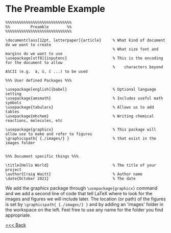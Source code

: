 # The Preamble Example

```
%%%%%%%%%%%%%%%%%%%%%%%%%%%%%
%%         Preamble        %%
%%%%%%%%%%%%%%%%%%%%%%%%%%%%%

\documentclass[12pt, letterpaper]{article}     % What kind of document do we want to create
                                               % What size font and margins do we want to use
\usepackage[utf8]{inputenc}                    % This is the encoding for the document to allow 
                                               %    characters beyond ASCII (e.g.  à, ü, č ...) to be used

%%% User defined Packages %%%

\usepackage[english]{babel}                    % Optional language setting
\usepackage{amsmath}                           % Includes useful math symbols
\usepackage{tabularx}                          % Allows us to add tables
\usepackage{mhchem}                            % Writing chemical reactions, molecules, etc

\usepackage{graphicx}                          % This package will allow use to make and refer to figures
\graphicspath{ {./images/} }                   % that exist in the images folder


%%% Document specific things %%%

\title{Hello World}                            % The title of your project            
\author{Craig Waitt}                           % Author name
\date{October 2021}                            % The date

```

We add the graphicx package through `\usepackage{graphicx}` command and we add a second line of code that tell LaTeX where to look for the images and figures we will include later. The location (or path) of the figures is set by `\graphicspath{ {./images/} }` and by adding an 'images' folder in the workspace on the left. Feel free to use any name for the folder you find appropriate.

[<<< Back](preamble-body.md)

